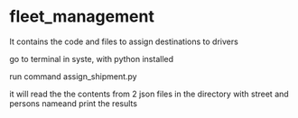# fleet_management
It contains the code and files to assign destinations to drivers

go to terminal in syste, with python installed

run command assign_shipment.py

it will read the the contents from 2 json files in the directory with street and persons nameand print the results
